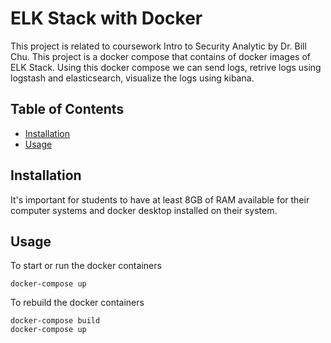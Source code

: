 # ELK Stack with Docker

This project is related to coursework Intro to Security Analytic by Dr. Bill Chu. This project is a docker compose that contains of docker images of ELK Stack. Using this docker compose we can send logs, retrive logs using logstash and elasticsearch, visualize the logs using kibana.

## Table of Contents

- [Installation](#installation)
- [Usage](#usage)

## Installation

It's important for students to have at least 8GB of RAM available for their computer systems and docker desktop installed on their system.

## Usage

To start or run the docker containers

``` docker-compose up ```

To rebuild the docker containers

```
docker-compose build
docker-compose up
```